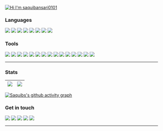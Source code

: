 
[<img src="https://raw.githubusercontent.com/saquibansari0101/saquibansari0101/master/gif/my.gif" alt="Hi I'm saquibansari0101" title="Hi I'm saquibansari0101"/>](http://saquibansari0101.github.io/)


### Languages

![](https://img.shields.io/badge/-C-79B9CC?style=for-the-badge&logo=C&logoColor=white)
![](https://img.shields.io/badge/-C++-00599C?style=for-the-badge&logo=c%2B%2B&logoColor=white)
![](https://img.shields.io/badge/c%23-%23239120.svg?style=for-the-badge&logo=c-sharp&logoColor=white)
![](https://img.shields.io/badge/-Dart-0175C1?style=for-the-badge&logo=Dart&logoColor=white)
![](https://img.shields.io/badge/-Java-E95420?style=for-the-badge&logo=Java&logoColor=white)
![](https://img.shields.io/badge/-Python-3776AB?style=for-the-badge&logo=Python&logoColor=white)
![](https://img.shields.io/badge/-JavaScript-F7DF1E?style=for-the-badge&logo=JavaScript&logoColor=white)
![](https://img.shields.io/badge/-MySQL-4479A1?style=for-the-badge&logo=Mysql&logoColor=white)

### Tools

![](https://img.shields.io/badge/-Flutter-02569B?style=for-the-badge&logo=Flutter&logoColor=white)
![](https://img.shields.io/badge/-Android-3DDC84?style=for-the-badge&logo=Android&logoColor=white)
![](https://img.shields.io/badge/-Unity-FFFFFF?style=for-the-badge&logo=Unity&logoColor=black)
![](https://img.shields.io/badge/-.Net-512BD4?style=for-the-badge&logo=.Net&logoColor=white)
![](https://img.shields.io/badge/-Springboot-6DB33F?style=for-the-badge&logo=springboot&logoColor=white)
![](https://img.shields.io/badge/-VSCode-24A4EB?style=for-the-badge&logo=Visual%20Studio%20Code&logoColor=fff)
![](https://img.shields.io/badge/-Android%20Studio-3DDC84?style=for-the-badge&logo=Android%20Studio&logoColor=white)
![](https://img.shields.io/badge/-Intellij%20IDEA-000000?style=for-the-badge&logo=Intellij%20IDEA&logoColor=white)
![](https://img.shields.io/badge/-Git-F05032?style=for-the-badge&logo=Git&logoColor=white)
![](https://img.shields.io/badge/-Jira-0052CC?style=for-the-badge&logo=Jira&logoColor=white)
![](https://img.shields.io/badge/-Postman-FF6C37?style=for-the-badge&logo=Postman&logoColor=white)
![](https://img.shields.io/badge/-Linux-FCC624?style=for-the-badge&logo=Linux&logoColor=white)
![](https://img.shields.io/badge/-Illustrator-FF9A00?style=for-the-badge&logo=AdobeIllustrator&logoColor=white)
![](https://img.shields.io/badge/-Photoshop-31A8FF?style=for-the-badge&logo=AdobePhotoshop&logoColor=white)
![](https://img.shields.io/badge/-XD-FF61F6?style=for-the-badge&logo=AdobeXd&logoColor=white)


---

### Stats

| <img src="https://github-readme-stats.vercel.app/api?username=saquibansari0101&show_icons=true&count_private=true"> | <img src="https://github-readme-streak-stats.herokuapp.com/?user=saquibansari0101&ring=5094F0&currStreakLabel=5094F0"/> |
|:------------:|:------------:|

[![Saquibs's github activity graph](https://github-readme-activity-graph.vercel.app/graph?username=saquibansari0101&theme=react)]()



### Get in touch

<!-- 
[![](https://img.shields.io/badge/-@saquibansari0101-181717?style=for-the-badge&logo=Github&logoColor=white)](https://github.com/saquibansari0101) -->
[![](https://img.shields.io/badge/-@saquibansari0101-0A66C2?style=for-the-badge&logo=Linkedin&logoColor=white)](https://linkedin.com/in/saquibansari0101)
[![](https://img.shields.io/badge/-@saquib__ansari-0078D4?style=for-the-badge&logo=Microsoft%20Outlook&logoColor=white)](mailto:saquib_ansari@outlook.com)
[![](https://img.shields.io/badge/-@saquibansari-F58025?style=for-the-badge&logo=Stack%20Overflow&logoColor=white)](https://stackoverflow.com/users/15754411/saquibansari)
[![](https://img.shields.io/badge/-@saquib__ansari-2EC866?style=for-the-badge&logo=Hackerrank&logoColor=white)](https://hackerrank.com/saquib_ansari)
[![](https://img.shields.io/badge/-saquibansari0101.github.io-000000?style=for-the-badge&logo=Grav&logoColor=white)](http://saquibansari0101.github.io/)

---

